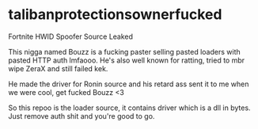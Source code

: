 # talibanprotectionsownerfucked
Fortnite HWID Spoofer Source Leaked

This nigga named Bouzz is a fucking paster selling pasted loaders with pasted HTTP auth lmfaooo. 
He's also well known for ratting, tried to mbr wipe ZeraX and still failed kek.

He made the driver for Ronin source and his retard ass sent it to me when we were cool, get fucked Bouzz <3

So this repoo is the loader source, it contains driver which is a dll in bytes. Just remove auth shit and you're good to go.
